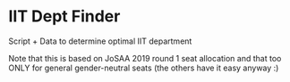 # IIT Dept Finder
Script + Data to determine optimal IIT department

Note that this is based on JoSAA 2019 round 1 seat allocation and that too ONLY for general gender-neutral seats (the others have it easy anyway :)
